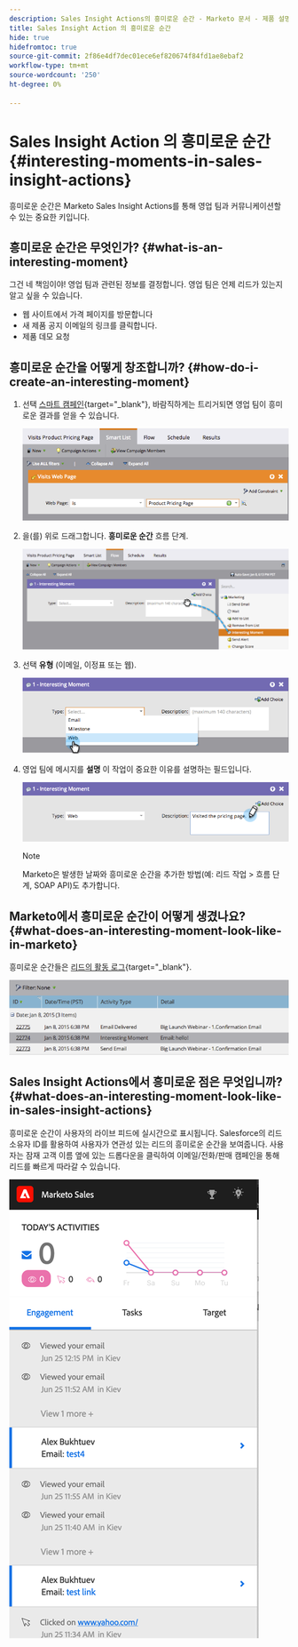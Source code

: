 ```yaml
---
description: Sales Insight Actions의 흥미로운 순간 - Marketo 문서 - 제품 설명서
title: Sales Insight Action 의 흥미로운 순간
hide: true
hidefromtoc: true
source-git-commit: 2f86e4df7dec01ece6ef820674f84fd1ae8ebaf2
workflow-type: tm+mt
source-wordcount: '250'
ht-degree: 0%

---
```


# Sales Insight Action 의 흥미로운 순간 {#interesting-moments-in-sales-insight-actions}

흥미로운 순간은 Marketo Sales Insight Actions를 통해 영업 팀과 커뮤니케이션할 수 있는 중요한 키입니다.

## 흥미로운 순간은 무엇인가? {#what-is-an-interesting-moment}

그건 네 책임이야! 영업 팀과 관련된 정보를 결정합니다. 영업 팀은 언제 리드가 있는지 알고 싶을 수 있습니다.

* 웹 사이트에서 가격 페이지를 방문합니다
* 새 제품 공지 이메일의 링크를 클릭합니다.
* 제품 데모 요청

## 흥미로운 순간을 어떻게 창조합니까? {#how-do-i-create-an-interesting-moment}

1. 선택 [스마트 캠페인](/help/marketo/product-docs/core-marketo-concepts/smart-campaigns/understanding-smart-campaigns.md){target=&quot;_blank&quot;}, 바람직하게는 트리거되면 영업 팀이 흥미로운 결과를 얻을 수 있습니다.

   ![](assets/interesting-moments-in-sales-insight-actions-1.png)

1. 을(를) 위로 드래그합니다. **흥미로운 순간** 흐름 단계.

   ![](assets/interesting-moments-in-sales-insight-actions-2.png)

1. 선택 **유형** (이메일, 이정표 또는 웹).

   ![](assets/interesting-moments-in-sales-insight-actions-3.png)

1. 영업 팀에 메시지를 **설명** 이 작업이 중요한 이유를 설명하는 필드입니다.

   ![](assets/interesting-moments-in-sales-insight-actions-4.png)

   >[!NOTE]
   >
   >Marketo은 발생한 날짜와 흥미로운 순간을 추가한 방법(예: 리드 작업 > 흐름 단계, SOAP API)도 추가합니다.

## Marketo에서 흥미로운 순간이 어떻게 생겼나요?  {#what-does-an-interesting-moment-look-like-in-marketo}

흥미로운 순간들은 [리드의 활동 로그](/help/marketo/product-docs/core-marketo-concepts/smart-lists-and-static-lists/managing-people-in-smart-lists/using-the-person-detail-page.md){target=&quot;_blank&quot;}.

![](assets/interesting-moments-in-sales-insight-actions-5.png)

## Sales Insight Actions에서 흥미로운 점은 무엇입니까? {#what-does-an-interesting-moment-look-like-in-sales-insight-actions}

흥미로운 순간이 사용자의 라이브 피드에 실시간으로 표시됩니다. Salesforce의 리드 소유자 ID를 활용하여 사용자가 연관성 있는 리드의 흥미로운 순간을 보여줍니다. 사용자는 잠재 고객 이름 옆에 있는 드롭다운을 클릭하여 이메일/전화/판매 캠페인을 통해 리드를 빠르게 따라갈 수 있습니다.

![](assets/interesting-moments-in-sales-insight-actions-6.png)
